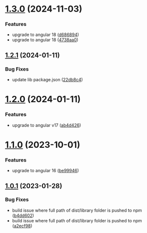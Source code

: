 # [1.3.0](https://github.com/uzenith360/ngx-unsaved-changes/compare/v1.2.1...v1.3.0) (2024-11-03)


### Features

* upgrade to angular 18 ([d686894](https://github.com/uzenith360/ngx-unsaved-changes/commit/d686894bd7650958add31c758685cd946997214d))
* upgrade to angular 18 ([4738aa0](https://github.com/uzenith360/ngx-unsaved-changes/commit/4738aa08a21f8a31a3447534bff6f21c2102a1ac))

## [1.2.1](https://github.com/uzenith360/ngx-unsaved-changes/compare/v1.2.0...v1.2.1) (2024-01-11)


### Bug Fixes

* update lib package.json ([22db8c4](https://github.com/uzenith360/ngx-unsaved-changes/commit/22db8c451c918dedf7400a2004e91ceeb997e839))

# [1.2.0](https://github.com/uzenith360/ngx-unsaved-changes/compare/v1.1.0...v1.2.0) (2024-01-11)


### Features

* upgrade to angular v17 ([ab4d426](https://github.com/uzenith360/ngx-unsaved-changes/commit/ab4d426ca538b385aeef9b0b3890f17f25906c07))

# [1.1.0](https://github.com/uzenith360/ngx-unsaved-changes/compare/v1.0.1...v1.1.0) (2023-10-01)


### Features

* upgrade to angular 16 ([be99946](https://github.com/uzenith360/ngx-unsaved-changes/commit/be999460221606ba0e3e99c72fc0cb51cf01e778))

## [1.0.1](https://github.com/uzenith360/ngx-unsaved-changes/compare/v1.0.0...v1.0.1) (2023-01-28)


### Bug Fixes

* build issue where full path of dist/library folder is pushed to npm ([b4dd602](https://github.com/uzenith360/ngx-unsaved-changes/commit/b4dd6021d4538f85b7825a03fa4f8fe928a44401))
* build issue where full path of dist/library folder is pushed to npm ([a2ecf98](https://github.com/uzenith360/ngx-unsaved-changes/commit/a2ecf982e3b34372c431f8e391dc3a6258798f05))
